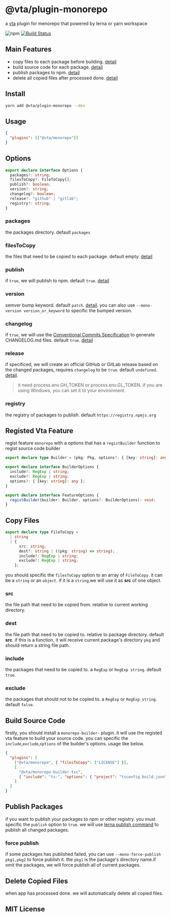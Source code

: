 # @vta/plugin-monorepo

a [vta](https://github.com/vta-js/vta) plugin for menorepo that powered by lerna or yarn workspace

![npm](https://img.shields.io/npm/v/@vta/plugin-monorepo) [![Build Status](https://travis-ci.com/vta-js/vta.svg?branch=master)](https://travis-ci.com/vta-js/vta)

## Main Features

- copy files to each package before building. [detail](#copy-files)
- build source code for each package. [detail](#build-source-code)
- publish packages to npm. [detail](#publish-packages)
- delete all copied files after processed done. [detail](#delete-copied-files)

## Install

```bash
yarn add @vta/plugin-monorepo --dev
```

## Usage

```json
{
  "plugins": [["@vta/monorepo"]]
}
```

## Options

```typescript
export declare interface Options {
  packages?: string;
  filesToCopy?: FileToCopy[];
  publish?: boolean;
  version?: string;
  changelog?: boolean;
  release?: "github" | "gitlab";
  registry?: string;
}
```

### packages

the packages directory. default `packages`

### filesToCopy

the files that need to be copied to each package. default empty. [detail](#copy-files)

### publish

if `true`, we will publish to npm. default `true`. [detail](#publish-packages)

### version

semver bump keyword. default `patch`. [detail](https://github.com/lerna/lerna/tree/master/commands/version#semver-bump). you can also use `--mono-version version_or_keyword` to specific the bumped version.

### changelog

if `true`, we will use the [Conventional Commits Specification](https://conventionalcommits.org/) to generate CHANGELOG.md files. default `true`. [detail](https://github.com/lerna/lerna/tree/master/commands/version#--conventional-commits)

### release

if specificed, we will create an official GitHub or GitLab release based on the changed packages, requires `changelog` to be `true`. default `undefined`. [detail](https://github.com/lerna/lerna/tree/master/commands/version#--create-release-type).

> it need process.env.GH_TOKEN or process.env.GL_TOKEN. if you are using Windows, you can set it to your environment.

### registry

the registry of packages to publish. default `https://registry.npmjs.org`

## Registed Vta Feature

regist feature `monorepo` with a options that has a `registBuilder` function to regist source code builder

```typescript
export declare type Builder = (pkg: Pkg, options?: { [key: string]: any }) => Promise<Error>;

export declare interface BuilderOptions {
  include?: RegExp | string;
  exclude?: RegExp | string;
  options?: { [key: string]: any };
}

export declare interface FeatureOptions {
  registBuilder(builder: Builder, options?: BuilderOptions): void;
}
```

## Copy Files

```typescript
export declare type FileToCopy =
  | string
  | {
      src: string;
      dest?: string | ((pkg: string) => string);
      include?: RegExp | string;
      exclude?: RegExp | string;
    };
```

you should specific the `filesToCopy` option to an array of `FileToCopy`. it can be a `string` or an `object`. if it is a `string`,we will use it as **src** of one object.

### src

the file path that need to be copied from. relative to current working directory.

### dest

the file path that need to be copied to. relative to package directory. default **src**. if this is a function, it will receive current package's directory `pkg` and should return a string file path.

### include

the packages that need to be copied to. a `RegExp` or `RegExp string`. default `true`.

### exclude

the packages that should not to be copied to. a `RegExp` or `RegExp string`. default `false`.

## Build Source Code

firstly, you should install a `monorepo-builder-` plugin. it will use the registed vta feature to build your source code. you can specific the `include`,`exclude`,`options` of the builder's options. usage like below.

```json
{
  "plugins": [
    ["@vta/monorepo", { "filesToCopy": ["LICENSE"] }],
    [
      "@vta/monorepo-builder-tsc",
      { "include": "ts-", "options": { "project": "tsconfig.build.json" } }
    ]
  ]
}
```

## Publish Packages

if you want to publish your packages to npm or other registry. you must specific the `publish` option to `true`. we will use [lerna publish command](https://github.com/lerna/lerna/tree/master/commands/publish) to publish all changed packages.

### force publish

if some packages has published failed, you can use `--mono-force-publish pkg1,pkg2` to force publish it. the `pkg1` is the package's directory name.if omit the packages, we will force publish all of current packages.

## Delete Copied Files

when app has processed done. we will automatically delete all copied files.

## MIT License
